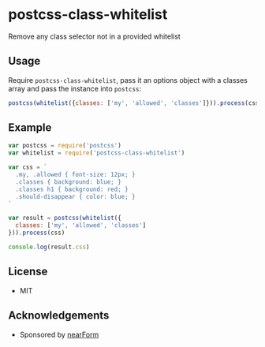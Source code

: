 # postcss-class-whitelist

Remove any class selector not in a provided whitelist

## Usage

Require `postcss-class-whitelist`, pass it an options object
with a classes array and pass the instance into `postcss`:

```js
postcss(whitelist({classes: ['my', 'allowed', 'classes']})).process(css)
```

## Example

```js
var postcss = require('postcss')
var whitelist = require('postcss-class-whitelist')

var css = `
  .my, .allowed { font-size: 12px; }
  .classes { background: blue; }
  .classes h1 { background: red; }
  .should-disappear { color: blue; }
`

var result = postcss(whitelist({
  classes: ['my', 'allowed', 'classes']
})).process(css)

console.log(result.css)
```

## License

* MIT

## Acknowledgements

* Sponsored by [nearForm](http://nearform.com)